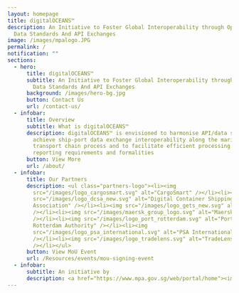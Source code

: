 ```yaml
---
layout: homepage
title: digitalOCEANS™
description: An Initiative to Foster Global Interoperability through Open/Common
  Data Standards And API Exchanges
image: /images/mpalogo.JPG
permalink: /
notification: ""
sections:
  - hero:
      title: digitalOCEANS™
      subtitle: An Initiative to Foster Global Interoperability through Open/Common
        Data Standards And API Exchanges
      background: /images/hero-bg.jpg
      button: Contact Us
      url: /contact-us/
  - infobar:
      title: Overview
      subtitle: What is digitalOCEANS™
      description: digitalOCEANS™ is envisioned to harmonise API/data standards to
        achieve ship-port data exchange interoperability along the maritime
        transport chain process and to facilitate efficient processing of port
        reporting requirements and formalities
      button: View More
      url: /about/
  - infobar:
      title: Our Partners
      description: <ul class="partners-logo"><li><img
        src="/images/logo_cargosmart.svg" alt="CargoSmart" /></li><li><img
        src="/images/logo_dcsa_new.svg" alt="Digital Container Shipping
        Association" /></li><li><img src="/images/logo_gets_new.svg" alt="GeTS"
        /></li><li><img src="/images/maersk_group_logo.svg" alt="Maersk GTD"
        /></li><li><img src="/images/logo_port_rotterdam.svg" alt="Port of
        Rotterdam Authority" /></li><li><img
        src="/images/logo_psa_international.svg" alt="PSA International"
        /></li><li><img src="/images/logo_tradelens.svg" alt="TradeLens"
        /></li></ul>
      button: View MoU Event
      url: /Resources/events/mou-signing-event
  - infobar:
      subtitle: An initiative by
      description: <a href="https://www.mpa.gov.sg/web/portal/home"><img src="/images/mpalogo.jpg" style="width: 100%; max-width: 200px;" /></a>
---
```

